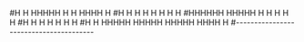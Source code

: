 #H    H  HHHHH  H      H       HHHH    H
#H    H  H      H      H      H    H   H
#HHHHHH  HHHHH  H      H      H    H   H
#H    H  H      H      H      H    H
#H    H  HHHHH  HHHHH  HHHHH   HHHH    H
#---------------------------------------
